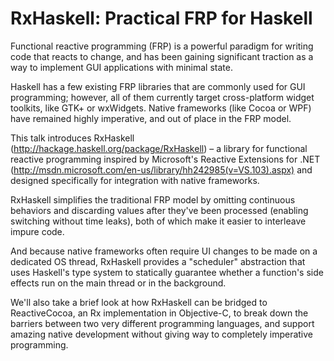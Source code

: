 # RxHaskell: Practical FRP for Haskell

Functional reactive programming (FRP) is a powerful paradigm for writing
code that reacts to change, and has been gaining significant traction as a way
to implement GUI applications with minimal state.

Haskell has a few existing FRP libraries that are commonly used for GUI
programming; however, all of them currently target cross-platform widget
toolkits, like GTK+ or wxWidgets. Native frameworks (like Cocoa or WPF) have
remained highly imperative, and out of place in the FRP model.

This talk introduces RxHaskell (http://hackage.haskell.org/package/RxHaskell) –
a library for functional reactive programming inspired by Microsoft's Reactive Extensions for .NET
(http://msdn.microsoft.com/en-us/library/hh242985(v=VS.103).aspx) and designed
specifically for integration with native frameworks.

RxHaskell simplifies the traditional FRP model by omitting continuous behaviors and
discarding values after they've been processed (enabling switching without time
leaks), both of which make it easier to interleave impure code.

And because native frameworks often require UI changes to be made on a dedicated
OS thread, RxHaskell provides a "scheduler" abstraction that uses Haskell's
type system to statically guarantee whether a function's side effects run on the
main thread or in the background.

We'll also take a brief look at how RxHaskell can be bridged to ReactiveCocoa,
an Rx implementation in Objective-C, to break down the barriers between two very
different programming languages, and support amazing native development without
giving way to completely imperative programming.

